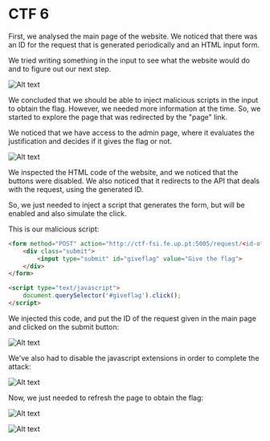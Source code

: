 # CTF 6

First, we analysed the main page of the website. We noticed that there was an ID for the request that is generated periodically and an HTML input form.

We tried writing something in the input to see what the website would do and to figure out our next step.

![Alt text](/images/CTF6-1.png)

We concluded that we should be able to inject malicious scripts in the input to obtain the flag. However, we needed more information at the time. So, we started to explore the page that was redirected by the "page" link.

We noticed that we have access to the admin page, where it evaluates the justification and decides if it gives the flag or not.

![Alt text](/images/CTF6-2.png)

We inspected the HTML code of the website, and we noticed that the buttons were disabled. We also noticed that it redirects to the API that deals with the request, using the generated ID.

So, we just needed to inject a script that generates the form, but will be enabled and also simulate the click.

This is our malicious script:

```html
<form method="POST" action="http://ctf-fsi.fe.up.pt:5005/request/<id-of-the-request>/approve" role="form">     
    <div class="submit">         
        <input type="submit" id="giveflag" value="Give the flag">    
    </div> 
</form>  

<script type="text/javascript">     
    document.querySelector('#giveflag').click(); 
</script>
```

We injected this code, and put the ID of the request given in the main page and clicked on the submit button:

![Alt text](/images/CTF6-4.png)

We've also had to disable the javascript extensions in order to complete the attack:

![Alt text](/images/CTF6-3.png)

Now, we just needed to refresh the page to obtain the flag:

![Alt text](/images/CTF6-5.png)

![Alt text](/images/CTF6-6.png)
